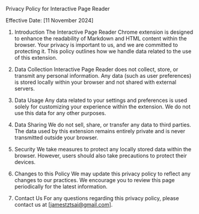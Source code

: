 Privacy Policy for Interactive Page Reader

Effective Date: [11 November 2024]

1. Introduction
The Interactive Page Reader Chrome extension is designed to enhance the readability of Markdown and HTML content within the browser. Your privacy is important to us, and we are committed to protecting it. This policy outlines how we handle data related to the use of this extension.

1. Data Collection
Interactive Page Reader does not collect, store, or transmit any personal information. Any data (such as user preferences) is stored locally within your browser and not shared with external servers.

1. Data Usage
Any data related to your settings and preferences is used solely for customizing your experience within the extension. We do not use this data for any other purposes.

1. Data Sharing
We do not sell, share, or transfer any data to third parties. The data used by this extension remains entirely private and is never transmitted outside your browser.

1. Security
We take measures to protect any locally stored data within the browser. However, users should also take precautions to protect their devices.

1. Changes to this Policy
We may update this privacy policy to reflect any changes to our practices. We encourage you to review this page periodically for the latest information.

1. Contact Us
For any questions regarding this privacy policy, please contact us at [jamestztsai@gmail.com].
